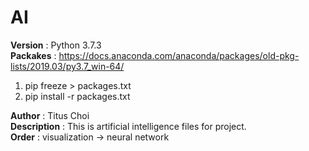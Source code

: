 # AI

**Version**     : Python 3.7.3<br>
**Packakes**    : https://docs.anaconda.com/anaconda/packages/old-pkg-lists/2019.03/py3.7_win-64/<br>
1. pip freeze > packages.txt
2. pip install -r packages.txt<br>

**Author**      : Titus Choi<br>
**Description** : This is artificial intelligence files for project.<br>
**Order**       : visualization -> neural network<br>
